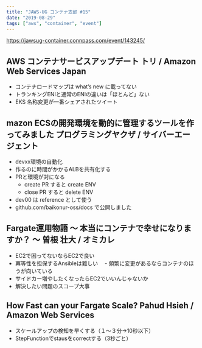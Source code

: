 ```yaml
---
title: "JAWS-UG コンテナ支部 #15"
date: "2019-08-29"
tags: ["aws", "container", "event"]
---
```


https://jawsug-container.connpass.com/event/143245/

## AWS コンテナサービスアップデート	トリ / Amazon Web Services Japan
* コンテナロードマップは what’s new に載ってない
* トランキングENIと通常のENIの違いは「ほとんど」ない
* EKS 名称変更が一番シェアされたツイート

## mazon ECSの開発環境を動的に管理するツールを作ってみました	プログラミングヤクザ / サイバーエージェント
* devxx環境の自動化
* 作るのに時間がかかるALBを共有化する
* PRと環境が対になる
  - create PR すると create ENV
  - close PR すると delete ENV
* dev00 は reference として使う
* github.com/baikonur-oss/docs で公開しました

## Fargate運用物語 ～ 本当にコンテナで幸せになりますか？ ～	曽根 壮大 / オミカレ
* EC2で困ってないならEC2で良い
* 冪等性を担保するAnsibleは難しい
　- 頻繁に変更があるならコンテナのほうが向いている
* サイドカー増やしたくなったらEC2でいいんじゃないか
* 解決したい問題のスコープ大事

## How Fast can your Fargate Scale?	Pahud Hsieh / Amazon Web Services
* スケールアップの検知を早くする（１〜３分→10秒以下）
* StepFunctionでstausをcorrectする（3秒ごと）

